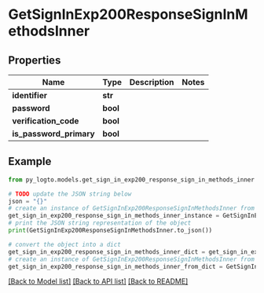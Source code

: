 # GetSignInExp200ResponseSignInMethodsInner


## Properties

Name | Type | Description | Notes
------------ | ------------- | ------------- | -------------
**identifier** | **str** |  | 
**password** | **bool** |  | 
**verification_code** | **bool** |  | 
**is_password_primary** | **bool** |  | 

## Example

```python
from py_logto.models.get_sign_in_exp200_response_sign_in_methods_inner import GetSignInExp200ResponseSignInMethodsInner

# TODO update the JSON string below
json = "{}"
# create an instance of GetSignInExp200ResponseSignInMethodsInner from a JSON string
get_sign_in_exp200_response_sign_in_methods_inner_instance = GetSignInExp200ResponseSignInMethodsInner.from_json(json)
# print the JSON string representation of the object
print(GetSignInExp200ResponseSignInMethodsInner.to_json())

# convert the object into a dict
get_sign_in_exp200_response_sign_in_methods_inner_dict = get_sign_in_exp200_response_sign_in_methods_inner_instance.to_dict()
# create an instance of GetSignInExp200ResponseSignInMethodsInner from a dict
get_sign_in_exp200_response_sign_in_methods_inner_from_dict = GetSignInExp200ResponseSignInMethodsInner.from_dict(get_sign_in_exp200_response_sign_in_methods_inner_dict)
```
[[Back to Model list]](../README.md#documentation-for-models) [[Back to API list]](../README.md#documentation-for-api-endpoints) [[Back to README]](../README.md)


